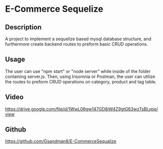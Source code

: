 # E-Commerce Sequelize

## Description 
A project to implement a sequelize based mysql database structure, and furthermore create backend routes to preform basic CRUD operations.

## Usage 
The user can use "npm start" or "node server" while inside of the folder containing server.js. Then, using Insomnia or Postman, the user can utilize the routes to preform CRUD operations on category, product and tag table.

## Video
https://drive.google.com/file/d/1WwL06gw147GD8iW4Z9gtG63wzTsBLypq/view

## Github
https://github.com/Gsandman8/E-CommerceSequalize